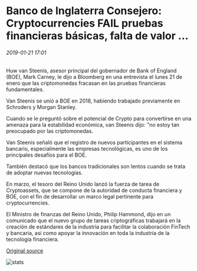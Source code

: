# Banco de Inglaterra Consejero: Cryptocurrencies FAIL pruebas financieras básicas, falta de valor ...

###### 2019-01-21 17:01

Huw van Steenis, asesor principal del gobernador de Bank of England (BOE), Mark Carney, le dijo a Bloomberg en una entrevista el lunes 21 de enero que las criptomonedas fracasan en las pruebas financieras fundamentales.

Van Steenis se unió a BOE en 2018, habiendo trabajado previamente en Schroders y Morgan Stanley.

Cuando se le preguntó sobre el potencial de Crypto para convertirse en una amenaza para la estabilidad económica, van Steenis dijo: "no estoy tan preocupado por las criptomonedas.

Van Steenis señaló que el registro de nuevos participantes en el sistema bancario, especialmente las empresas tecnológicas, es uno de los principales desafíos para el BOE.

También destacó que los bancos tradicionales son lentos cuando se trata de adoptar nuevas tecnologías.

En marzo, el tesoro del Reino Unido lanzó la fuerza de tarea de Cryptoassets, que se compone de la autoridad de conducta financiera y BOE, con el fin de desarrollar un marco legal pertinente para cryptocurrencies.

El Ministro de finanzas del Reino Unido, Philip Hammond, dijo en un comunicado que el nuevo grupo de tareas criptográficas trabajará en la creación de estándares de la industria para facilitar la colaboración FinTech y bancaria, así como apoyar la innovación en toda la industria de la tecnología financiera.

[Original source](https://cointelegraph.com/news/bank-of-england-adviser-cryptocurrencies-fail-basic-financial-tests-lack-value)

![stats](https://c.statcounter.com/11760860/0/a89fa40b/1/ "stats")